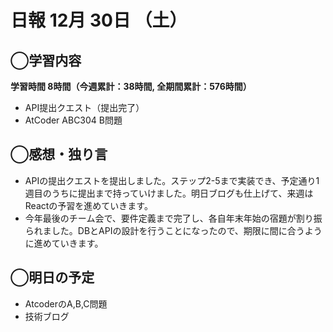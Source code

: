 # 日報  12月 30日 （土）

## ◯学習内容

**学習時間  8時間（今週累計：38時間, 全期間累計：576時間）**

- API提出クエスト（提出完了）
- AtCoder ABC304 B問題

## ◯感想・独り言

- APIの提出クエストを提出しました。ステップ2-5まで実装でき、予定通り1週目のうちに提出まで持っていけました。明日ブログも仕上げて、来週はReactの予習を進めていきます。
- 今年最後のチーム会で、要件定義まで完了し、各自年末年始の宿題が割り振られました。DBとAPIの設計を行うことになったので、期限に間に合うように進めていきます。

## ◯明日の予定

- AtcoderのA,B,C問題
- 技術ブログ
